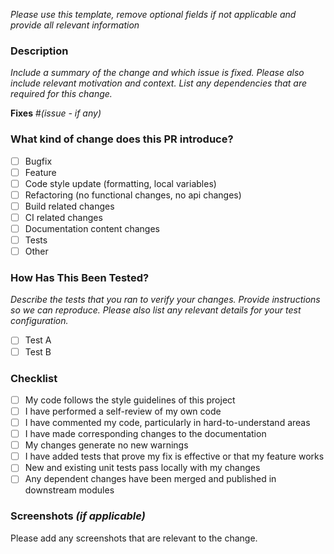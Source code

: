 *Please use this template, remove optional fields if not applicable and provide all relevant information*

### Description

*Include a summary of the change and which issue is fixed. Please also include relevant motivation and context. List any dependencies that are required for this change.*

**Fixes** #*(issue - if any)*

### What kind of change does this PR introduce?

- [ ] Bugfix
- [ ] Feature
- [ ] Code style update (formatting, local variables)
- [ ] Refactoring (no functional changes, no api changes)
- [ ] Build related changes
- [ ] CI related changes
- [ ] Documentation content changes
- [ ] Tests
- [ ] Other

### How Has This Been Tested?

*Describe the tests that you ran to verify your changes. Provide instructions so we can reproduce. Please also list any relevant details for your test configuration.*

- [ ] Test A
- [ ] Test B

### Checklist

- [ ] My code follows the style guidelines of this project
- [ ] I have performed a self-review of my own code
- [ ] I have commented my code, particularly in hard-to-understand areas
- [ ] I have made corresponding changes to the documentation
- [ ] My changes generate no new warnings
- [ ] I have added tests that prove my fix is effective or that my feature works
- [ ] New and existing unit tests pass locally with my changes
- [ ] Any dependent changes have been merged and published in downstream modules

### Screenshots *(if applicable)*

Please add any screenshots that are relevant to the change.
